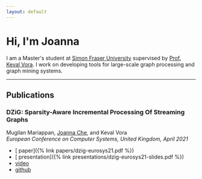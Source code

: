 ```yaml
---
layout: default
---
```


# Hi, I'm Joanna

I am a Master's student at [Simon Fraser University](https://www.sfu.ca) supervised by [Prof. Keval Vora](https://www.cs.sfu.ca/~keval/). I work on developing tools for large-scale graph processing and graph mining systems.


 
* * *

## Publications

### DZiG: Sparsity-Aware Incremental Processing Of Streaming Graphs
Mugilan Mariappan, <ins>Joanna Che</ins>, and Keval Vora\
_European Conference on Computer Systems, United Kingdom, April 2021_
- [<i class="fa fa-file"></i> paper]({% link papers/dzig-eurosys21.pdf %}) 
- [<i class="fa fa-file"></i> presentation]({% link presentations/dzig-eurosys21-slides.pdf %}) 
- [<i class="fa fa-youtube-play"></i> video](https://www.youtube.com/watch?v=PzeE2ModlnA&list=PL3exzorTKOw_OKPHfll1u4_r5SeE7h3Ez) 
- [<i class="fa fa-github"></i> github](https://github.com/pdclab/graphbolt)
<!-- {:.paperlinks} -->

